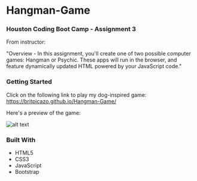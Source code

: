 # Hangman-Game

### Houston Coding Boot Camp - Assignment 3

From instructor: 

"Overview -
In this assignment, you'll create one of two possible computer games: Hangman or Psychic. These apps will run in the browser, and feature dynamically updated HTML powered by your JavaScript code."

### Getting Started

Click on the following link to play my dog-inspired game:   
https://britpicazo.github.io/Hangman-Game/

Here's a preview of the game:

![alt text](http://gph.is/2ysEcGs "gif")

### Built With

* HTML5
* CSS3
* JavaScript
* Bootstrap